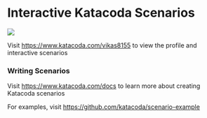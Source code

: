 # Interactive Katacoda Scenarios

[![](http://shields.katacoda.com/katacoda/vikas8155/count.svg)](https://www.katacoda.com/vikas8155 "Get your profile on Katacoda.com")

Visit https://www.katacoda.com/vikas8155 to view the profile and interactive scenarios

### Writing Scenarios
Visit https://www.katacoda.com/docs to learn more about creating Katacoda scenarios

For examples, visit https://github.com/katacoda/scenario-example
